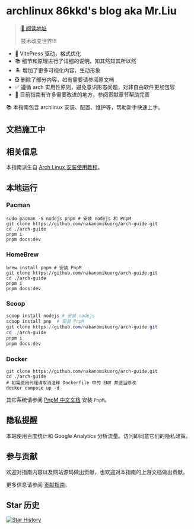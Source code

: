 # archlinux 86kkd's blog aka Mr.Liu 

> [📖 阅读地址](https://blog.86kkd.work/)
>
> 技术改变世界!!! 

- 📖 VitePress 驱动，格式优化
- 📚 细节和原理进行了详细的说明，知其然知其所以然
- 🏝️ 增加了更多可视化内容，生动形象
- ❎ 删除了部分内容，如有需要请参阅原文档
- ✅ 遵循 arch 实用性原则，避免意识形态问题，对非自由软件更加包容
- 🌱 目前指南有许多需要改进的地方，参阅贡献章节帮助完善

📚 本指南包含 archlinux 安装、配置、维护等，帮助新手快速上手。

## 文档施工中

## 相关信息

本指南派生自 [Arch Linux 安装使用教程](https://github.com/ArchLinuxStudio/ArchLinuxTutorial)。

## 本地运行

### Pacman

```shell
sudo pacman -S nodejs pnpm # 安装 nodejs 和 PnpM
git clone https://github.com/nakanomikuorg/arch-guide.git
cd ./arch-guide
pnpm i
pnpm docs:dev
```

### HomeBrew

```shell
brew install pnpm # 安装 PnpM
git clone https://github.com/nakanomikuorg/arch-guide.git
cd ./arch-guide
pnpm i
pnpm docs:dev
```

### Scoop

```powershell
scoop install nodejs # 安装 nodejs
scoop install pnp  # 安装 PnpM
git clone https://github.com/nakanomikuorg/arch-guide.git
cd ./arch-guide
pnpm i
pnpm docs:dev
```

### Docker

```shell
git clone https://github.com/nakanomikuorg/arch-guide.git
cd ./arch-guide
# 如需使用代理请取消注释 Dockerfile 中的 ENV 并适当修改
docker compose up -d
```

其它系统请参阅 [PnpM 中文文档](https://pnpm.io/zh/installation) 安装 `PnpM`。

## 隐私提醒

本站使用百度统计和 Google Analytics 分析流量。访问即同意它们的隐私政策。

## 参与贡献

欢迎对指南内容以及网站源码做出贡献，也欢迎对本指南的上游文档做出贡献。

更多信息请参阅 [贡献指南](https://arch.icekylin.online/postscript/contribute)。

## Star 历史

[![Star History](https://starchart.cc/86kkd/86kkd.blog.svg)](https://starchart.cc/86kkd/86kkd.blog)
